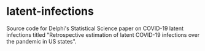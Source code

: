 # latent-infections

Source code for Delphi's Statistical Science paper on COVID-19 latent infections titled "Retrospective estimation of latent COVID-19 infections over the pandemic in US states".
